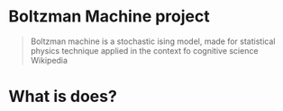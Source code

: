 # Boltzman Machine project
>Boltzman machine is a stochastic ising model, made for statistical physics technique applied in the context fo cognitive science
Wikipedia

# What is does?


